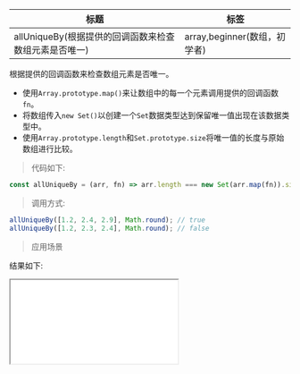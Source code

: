 | 标题                                                  | 标签                         |
| ----------------------------------------------------- | ---------------------------- |
| allUniqueBy(根据提供的回调函数来检查数组元素是否唯一) | array,beginner(数组，初学者) |

根据提供的回调函数来检查数组元素是否唯一。

- 使用`Array.prototype.map()`来让数组中的每一个元素调用提供的回调函数`fn`。
- 将数组传入`new Set()`以创建一个`Set`数据类型达到保留唯一值出现在该数据类型中。
- 使用`Array.prototype.length`和`Set.prototype.size`将唯一值的长度与原始数组进行比较。

> 代码如下:

```js
const allUniqueBy = (arr, fn) => arr.length === new Set(arr.map(fn)).size;
```

> 调用方式:

```js
allUniqueBy([1.2, 2.4, 2.9], Math.round); // true
allUniqueBy([1.2, 2.3, 2.4], Math.round); // false
```

> 应用场景

<div class="code-editor" data-url="codes/javascript/html/allUniqueBy.html" data-language="html"></div>

结果如下:

<iframe src="codes/javascript/html/allUniqueBy.html"></iframe>
